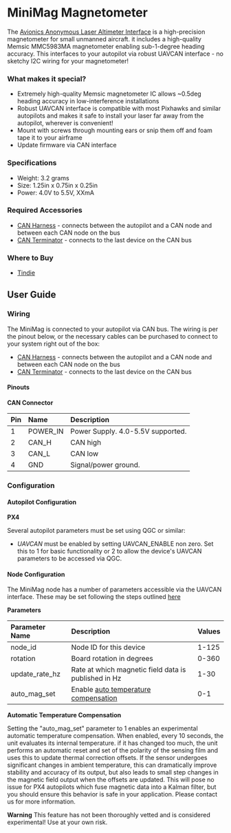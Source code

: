 # MiniMag Magnetometer

The [Avionics Anonymous Laser Altimeter Interface](https://www.tindie.com/products/avionicsanonymous/uavcan-laser-altimeter-interface/) is a high-precision magnetometer for small unmanned aircraft. it includes a high-quality Memsic MMC5983MA magnetometer enabling sub-1-degree heading accuracy. This interfaces to your autopilot via robust UAVCAN interface - no sketchy I2C wiring for your magnetometer!

### What makes it special?

* Extremely high-quality Memsic magnetometer IC allows ~0.5deg heading accuracy in low-interference installations
* Robust UAVCAN interface is compatible with most Pixhawks and similar autopilots and makes it safe to install your laser far away from the autopilot, wherever is convenient!
* Mount with screws through mounting ears or snip them off and foam tape it to your airframe
* Update firmware via CAN interface

### Specifications

* Weight: 3.2 grams  
* Size: 1.25in x 0.75in x 0.25in  
* Power: 4.0V to 5.5V, XXmA  

### Required Accessories

* [CAN Harness](https://www.tindie.com/products/avionicsanonymous/uavcan-interconnect-cable/) - connects between the autopilot and a CAN node and between each CAN node on the bus
* [CAN Terminator](https://www.tindie.com/products/avionicsanonymous/uavcan-jst-terminator/) - connects to the last device on the CAN bus

### Where to Buy

* [Tindie](https://www.tindie.com/products/avionicsanonymous/uavcan-magnetometer/)

## User Guide

### Wiring

The MiniMag is connected to your autopilot via CAN bus. The wiring is per the pinout below, or the necessary cables can be purchased to connect to your system right out of the box:

* [CAN Harness](https://www.tindie.com/products/avionicsanonymous/uavcan-interconnect-cable/) - connects between the autopilot and a CAN node and between each CAN node on the bus
* [CAN Terminator](https://www.tindie.com/products/avionicsanonymous/uavcan-jst-terminator/) - connects to the last device on the CAN bus

#### Pinouts

**CAN Connector**

| Pin | Name | Description |
| :--- | :--- | :--- |
| 1 | POWER\_IN | Power Supply. 4.0-5.5V supported. |
| 2 | CAN\_H | CAN high |
| 3 | CAN\_L | CAN low |
| 4 | GND | Signal/power ground. |

### Configuration

#### Autopilot Configuration

**PX4**

Several autopilot parameters must be set using QGC or similar:

* _UAVCAN_ must be enabled by setting UAVCAN\_ENABLE non zero. Set this to 1 for basic functionality or 2 to allow the device's UAVCAN parameters to be accessed via QGC.

#### Node Configuration

The MiniMag node has a number of parameters accessible via the UAVCAN interface. These may be set following the steps outlined [here](../general/parameters.md)

**Parameters**

| Parameter Name | Description | Values |
| :--- | :--- | :--- |
| node\_id | Node ID for this device | 1-125 |
| rotation | Board rotation in degrees | 0-360 |
| update\_rate\_hz | Rate at which magnetic field data is published in Hz | 1-30 |
| auto\_mag\_set | Enable [auto temperature compensation](minimag.md#automatic-temperature-compensation) | 0-1 |

**Automatic Temperature Compensation**

Setting the "auto\_mag\_set" parameter to 1 enables an experimental automatic temperature compensation. When enabled, every 10 seconds, the unit evaluates its internal temperature. if it has changed too much, the unit performs an automatic reset and set of the polarity of the sensing film and uses this to update thermal correction offsets. If the sensor undergoes significant changes in ambient temperature, this can dramatically improve stability and accuracy of its output, but also leads to small step changes in the magnetic field output when the offsets are updated. This will pose no issue for PX4 autopilots which fuse magnetic data into a Kalman filter, but you should ensure this behavior is safe in your application. Please contact us for more information.

**Warning** This feature has not been thoroughly vetted and is considered experimental! Use at your own risk.

